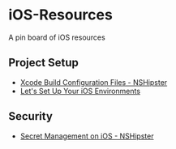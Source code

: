 # iOS-Resources
A pin board of iOS resources


## Project Setup

* [Xcode Build Configuration Files - NSHipster](https://nshipster.com/xcconfig/)
* [Let's Set Up Your iOS Environments](https://thoughtbot.com/blog/let-s-setup-your-ios-environments)

## Security

* [Secret Management on iOS - NSHipster](https://nshipster.com/secrets/)